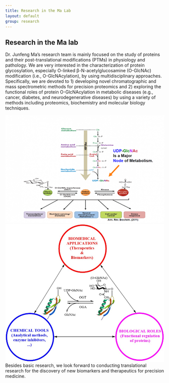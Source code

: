 ```yaml
---
title: Research in the Ma Lab
layout: default
group: research
---
```


## Research in the Ma lab

Dr. Junfeng Ma’s research team is mainly focused on the study of proteins and their post-translational modifications (PTMs) in physiology and pathology. We are very interested in the characterization of protein glycosylation, especially O-linked β-N-acetylglucosamine (O-GlcNAc) modification (i.e., O-GlcNAcylation), by using multidisciplinary approaches. Specifically, we are devoted to 1) developing novel chromatographic and mass spectrometric methods for precision proteomics and 2) exploring the functional roles of protein O-GlcNAcylation in metabolic diseases (e.g., cancer, diabetes, and neurodegenerative diseases) by using a variety of methods including proteomics, biochemistry and molecular biology techniques. 
 
![Picture of HBP and O-GlcNAc](/static/img/homepage_top.png)
![Bottom picture](/static/img/research2.jpg) 
Besides basic research, we look forward to conducting translational research for the discovery of new biomarkers and therapeutics for precision medicine. 
 

